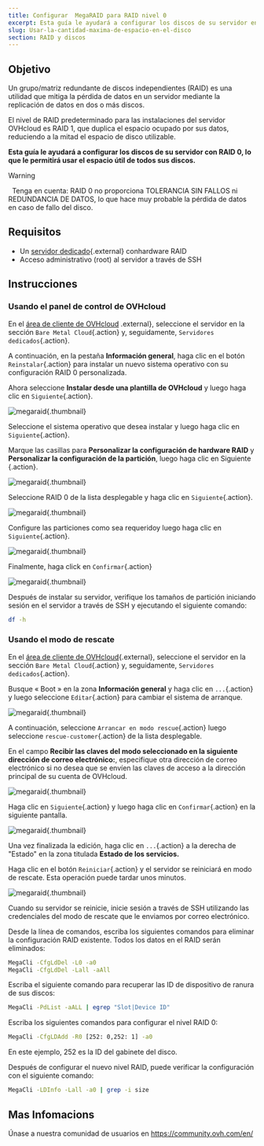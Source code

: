 ```yaml
---
title: Configurar  MegaRAID para RAID nivel 0
excerpt: Esta guía le ayudará a configurar los discos de su servidor en RAID 0, lo que le permitirá usar el espacio útil de todos sus discos.
slug: Usar-la-cantidad-maxima-de-espacio-en-el-disco
section: RAID y discos
---
```


## Objetivo

Un grupo/matriz redundante de discos independientes (RAID) es una utilidad que mitiga la pérdida de datos en un servidor mediante la replicación de datos en dos o más discos.

El nivel de RAID predeterminado para las instalaciones del servidor OVHcloud es RAID 1, que duplica el espacio ocupado por sus datos, reduciendo a la mitad el espacio de disco utilizable.

**Esta guía le ayudará a configurar los discos de su servidor con RAID 0, lo que le permitirá usar el espacio útil de todos sus discos.**

> [!warning]
> 
> Tenga en cuenta: RAID 0 no proporciona TOLERANCIA SIN FALLOS ni REDUNDANCIA DE DATOS, lo que hace muy probable la pérdida de datos en caso de fallo del disco.
>

## Requisitos

* Un [servidor dedicado](https://www.ovhcloud.com/es/bare-metal/){.external} conhardware RAID 
* Acceso administrativo (root) al servidor a través de SSH

## Instrucciones

### Usando el panel de control de OVHcloud

En el [área de cliente de OVHcloud](https://ca.ovh.com/auth/?action=gotomanager&from=https://www.ovh.com/world/&ovhSubsidiary=ws) .external}, seleccione el servidor en la sección `Bare Metal Cloud`{.action} y, seguidamente, `Servidores dedicados`{.action}.

A continuación, en la pestaña **Información general**, haga clic en el botón `Reinstalar`{.action} para instalar un nuevo sistema operativo con su configuración RAID 0 personalizada.

Ahora seleccione  **Instalar desde una plantilla de OVHcloud** y luego haga clic en `Siguiente`{.action}. 

![megaraid](images/server_installation_raid0_1.png){.thumbnail}

Seleccione el sistema operativo que desea instalar y luego haga clic en `Siguiente`{.action}.

Marque las casillas para **Personalizar la configuración de hardware RAID** y **Personalizar la configuración de la partición**, luego haga clic en Siguiente {.action}.

![megaraid](images/server_installation_raid0_2.png){.thumbnail}

Seleccione RAID 0 de la lista desplegable y haga clic en `Siguiente`{.action}. 

![megaraid](images/server_installation_raid0_3.png){.thumbnail}

Configure las particiones como sea requeridoy luego haga clic en `Siguiente`{.action}.

![megaraid](images/server_installation_raid0_4.png){.thumbnail}

Finalmente, haga click en `Confirmar`{.action}

![megaraid](images/server_installation_raid0_5.png){.thumbnail}

Después de instalar su servidor, verifique los tamaños de partición iniciando sesión en el servidor a través de SSH y ejecutando el siguiente comando:

```sh
df -h
```

### Usando el modo de rescate

En el [área de cliente de OVHcloud](https://ca.ovh.com/auth/?action=gotomanager&from=https://www.ovh.com/world/&ovhSubsidiary=ws){.external}, seleccione el servidor en la sección `Bare Metal Cloud`{.action} y, seguidamente, `Servidores dedicados`{.action}.

Busque « Boot » en la zona **Información general** y haga clic en `...`{.action} y luego seleccione `Editar`{.action} para cambiar el sistema de arranque.

![megaraid](images/rescue_mode_raid0_1.png){.thumbnail}

A continuación, seleccione `Arrancar en modo rescue`{.action} luego seleccione `rescue-customer`{.action} de la lista desplegable.

En el campo **Recibir las claves del modo seleccionado en la siguiente dirección de correo electrónico:**, especifique otra dirección de correo electrónico si no desea que se envíen las claves de acceso a la dirección principal de su cuenta de OVHcloud.


![megaraid](images/rescue_mode_raid0_2.png){.thumbnail}

Haga clic en `Siguiente`{.action} y luego haga clic en `Confirmar`{.action} en la siguiente pantalla.

![megaraid](images/rescue_mode_raid0_3.png){.thumbnail}

Una vez finalizada la edición, haga clic en `...`{.action} a la derecha de "Estado" en la zona titulada **Estado de los servicios.**

Haga clic en el botón `Reiniciar`{.action} y el servidor se reiniciará en modo de rescate. Esta operación puede tardar unos minutos.
 

![megaraid](images/server_installation_raid0_6.png){.thumbnail}

Cuando su servidor se reinicie, inicie sesión a través de SSH utilizando las credenciales del modo de rescate que le enviamos por correo electrónico.

Desde la línea de comandos, escriba los siguientes comandos para eliminar la configuración RAID existente. Todos los datos en el RAID serán eliminados:

```sh
MegaCli -CfgLdDel -L0 -a0
MegaCli -CfgLdDel -Lall -aAll
```

Escriba el siguiente comando para recuperar las ID de dispositivo de ranura de sus discos:

```sh
MegaCli -PdList -aALL | egrep "Slot|Device ID"
```

Escriba los siguientes comandos para configurar el nivel RAID 0:

```sh
MegaCli -CfgLDAdd -R0 [252: 0,252: 1] -a0
```

En este ejemplo, 252 es la ID del gabinete del disco.

Después de configurar el nuevo nivel RAID, puede verificar la configuración con el siguiente comando:

```sh
MegaCli -LDInfo -Lall -a0 | grep -i size
```

## Mas Infomacions

Únase a nuestra comunidad de usuarios en <https://community.ovh.com/en/>
